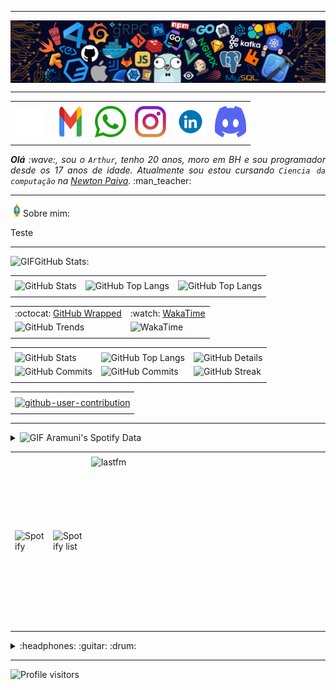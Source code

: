 -----
<!-- Baner -->
<div>
  <img align="center" alt="Header" src="https://raw.githubusercontent.com/LzArthur17/LzArthur17/main/img/header.png?raw=true"/>
</div>

-----
<!-- Icones Contatos -->
<div align="center">
 <table>
  <tr>
   <td align="center" colspan="11"></td>
  </tr> 
  <tr>
   <td><a href="https://github.com/LzArthur17" target="_blank"><img src="https://raw.githubusercontent.com/LzArthur17/LzArthur17/main/img/github.png?raw=true" width="50px" height="50px"/></a></td>
   <td><a href="mailto:lazarinogomes91@gmail.com" target="_blank"><img src="https://raw.githubusercontent.com/LzArthur17/LzArthur17/main/img/gmail.png?raw=true" width="50px" height="50px"/></a></td>
   <td><a href="https://wa.me/5531994206526" target="_blank"><img src="https://raw.githubusercontent.com/LzArthur17/LzArthur17/main/img/whats.png?raw=true" width="50px" height="50px"/></a></td>
   <td><a href="https://www.instagram.com/lz.arthur/" target="_blank"><img src="https://raw.githubusercontent.com/LzArthur17/LzArthur17/main/img/insta.png?raw=true" width="50px" height="50px"/></a></td> 
   <td><a href="https://www.linkedin.com/in/arthurlazarino/" target="_blank"><img src="https://raw.githubusercontent.com/LzArthur17/LzArthur17/main/img/linkedin.gif?raw=true" width="50px" height="50px"/></a></td>
   <td><a href="https://discordapp.com/users/959151773728251914" target="_blank"><img src="https://raw.githubusercontent.com/LzArthur17/LzArthur17/main/img/discord.png?raw=true" width="50px" height="50px"/></a></td>
  </tr>
  <tr>
   <td align="center" colspan="11"></td>
  </tr> 
 </table>
</div>

<!-- Apresentação rapida -->
<div align="justify">
<i><b>Olá</b> :wave:, sou o <code>Arthur</code>, tenho 20 anos, moro em BH e sou programador desde os 17 anos de idade. Atualmente sou estou cursando <code>Ciencia da computação</code> na <a href="https://newtonpaiva.br/" target="_blank">Newton Paiva</a>.</i> :man_teacher:<br />
</div>

-----
<!-- Sobre min -->
<img height="20" alt="GIF" src="https://raw.githubusercontent.com/LzArthur17/LzArthur17/main/img/soulgem.gif?raw=true"/>Sobre mim:

<div align="justify">
Teste
</div>

-----

<div>

<img height="20" alt="GIF" src="https://LzArthur17.github.io/image/graphic.gif?raw=true"/>GitHub Stats:

<div align="center">
<table>
<tr>
 <td align="center" colspan="3"></td>
</tr> 
<tr>
<td>
<img alt="GitHub Stats" src="https://github-readme-stats.vercel.app/api?username=LzArthur17&show=reviews,discussions_started,discussions_answered,prs_merged,prs_merged_percentage&rank_icon=percentile&theme=dark&locale=pt-br&card_width=480"/>
</td>
<td>
<img alt="GitHub Top Langs" src="https://github-readme-stats.vercel.app/api/top-langs/?username=LzArthur17&theme=dark&locale=pt-br&langs_count=7"/>
</td>
<td>
<img alt="GitHub Top Langs" src="https://github-readme-stats.vercel.app/api/top-langs/?username=LzArthur17&layout=pie&theme=dark&locale=pt-br"/>
</td>
</tr>
<tr>
 <td align="center" colspan="3"></td>
</tr> 
</table>
<table>
<tr>
 <td align="center">:octocat: <a href="https://www.githubwrapped.io/LzArthur17" target="_blank">GitHub Wrapped</a></td>
 <td align="center">:watch: <a href="https://wakatime.com/@aramuni">WakaTime</a></td>
</tr>
<tr>
<td>
<img alt="GitHub Trends" src="https://api.githubtrends.io/user/svg/LzArthur17/repos?time_range=one_year&loc_metric=changed&theme=dark"/>
</td>
<td>
<img alt="WakaTime" src="https://github-readme-stats.vercel.app/api/wakatime?username=aramuni&theme=dark&layout=compact"/>
</td>
</tr>
<tr>
 <td align="center"></td>
 <td align="center"></td>
</tr> 
</table>
<table>
<tr>
 <td align="center" colspan="3"></td>
</tr> 
<tr>
<td>
<img alt="GitHub Stats" width="200px" src="http://github-profile-summary-cards.vercel.app/api/cards/stats?username=LzArthur17&theme=github_dark"/>
</td>
<td>
<img alt="GitHub Top Langs" width="200px" src="http://github-profile-summary-cards.vercel.app/api/cards/repos-per-language?username=LzArthur17&theme=github_dark"/>
</td>
<td>
<img alt="GitHub Details" width="420px" src="http://github-profile-summary-cards.vercel.app/api/cards/profile-details?username=LzArthur17&theme=github_dark"/>
</td>
</tr>
<tr>
<td>
<img alt="GitHub Commits" width="200px" src="http://github-profile-summary-cards.vercel.app/api/cards/productive-time?username=LzArthur17&theme=github_dark&utcOffset=8"/>
</td>
<td>
<img alt="GitHub Commits" width="200px" src="http://github-profile-summary-cards.vercel.app/api/cards/most-commit-language?username=LzArthur17&theme=github_dark"/>
</td>
<td>
<img alt="GitHub Streak" width="420px" src="https://streak-stats.demolab.com?user=LzArthur17&theme=dark&locale=pt_BR&date_format=j%20M%5B%20Y%5D"/>
</td>
</tr>
<tr>
 <td align="center" colspan="3"></td>
</tr>
</table>

<table>
<tr>
 <td align="center"></td>
</tr>
<tr>
 <td align="center"><a href="https://github.com/marketplace/actions/generate-snake-game-from-github-contribution-grid" target="_blank"><img align="center" alt="github-user-contribution" src="https://LzArthur17.github.io/image/github-user-contribution.svg?raw=true"/></a></td>
</tr>
<tr>
 <td align="center"></td>
</tr> 
</table>

</div>
</div>

-----

<div>
<details>
<summary><img height="20" alt="GIF" src="https://LzArthur17.github.io/image/spotify.gif?raw=true"/> Aramuni's Spotify Data</summary>
<img src="https://data-card-for-spotify.herokuapp.com/api/card?user_id=k4d57f1eyxsut3i879iqvmm9w" alt="Data Card for Spotify">
</details>
</div>

<div align="center">
<table>
<tr>
 <td align="center" colspan="3"></td>
</tr> 
<tr>
<td>
<img alt="Spotify" width="200px" height="270px" src="https://spotify-github-profile.kittinanx.com/api/view?uid=k4d57f1eyxsut3i879iqvmm9w&cover_image=true&theme=default&show_offline=false&background_color=121212&interchange=false"/>
</td>
<td>
<img alt="Spotify list" width="200px" height="270px" src="https://spotify-recently-played-readme.vercel.app/api?user=k4d57f1eyxsut3i879iqvmm9w&count=10"/>
</td>
<td>
<!-- <a href="https://twitter.com/joaoaramuni" target="_blank"><img align="right" width="400px" height="270px" alt="tweets" src="https://github-readme-twitter.gazf.vercel.app/api?id=joaoaramuni"/></a> -->
<a href="https://www.last.fm/pt/user/joaoaramuni" target="_blank"><img align="right" width="400px" height="270px" alt="lastfm" src="https://lastfm-recently-played.vercel.app/api?user=joaoaramuni&width=400"/></a>
</td>
</tr>
<tr>
 <td align="center" colspan="3"></td>
</tr> 
</table>
</div>

<div>
<details>
<summary>:headphones: :guitar: :drum:</summary>

[Charlie Brown Jr. - Céu Azul Ao Vivo - Chegou Quem Faltava](https://github.com/LzArthur17/LzArthur17/assets/58268075/c6568311-54c8-4c00-aced-26aacd69f8a1)

</details>

----

<img width="175" alt="Profile visitors" src="https://komarev.com/ghpvc/?username=LzArthur17"/>
